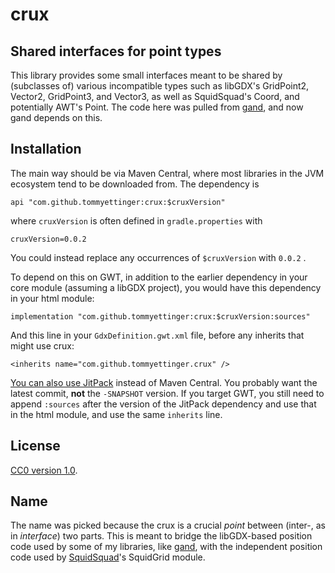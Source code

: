 # crux
## Shared interfaces for point types

This library provides some small interfaces meant to be shared by (subclasses of)
various incompatible types such as libGDX's GridPoint2, Vector2, GridPoint3, and
Vector3, as well as SquidSquad's Coord, and potentially AWT's Point. The code here
was pulled from [gand](https://github.com/tommyettinger/gand), and now gand
depends on this.

## Installation

The main way should be via Maven Central, where most libraries in the JVM ecosystem
tend to be downloaded from. The dependency is

```
api "com.github.tommyettinger:crux:$cruxVersion"
```
where `cruxVersion` is often defined in `gradle.properties` with

```
cruxVersion=0.0.2
```

You could instead replace any occurrences of `$cruxVersion` with `0.0.2` .

To depend on this on GWT, in addition to the earlier dependency in your core module
(assuming a libGDX project), you would have this dependency in your html module:

```
implementation "com.github.tommyettinger:crux:$cruxVersion:sources"
```

And this line in your `GdxDefinition.gwt.xml` file, before any inherits that might
use crux:

```
<inherits name="com.github.tommyettinger.crux" />
```

[You can also use JitPack](https://jitpack.io/#tommyettinger/crux) instead of Maven
Central. You probably want the latest commit, **not** the `-SNAPSHOT` version. If
you target GWT, you still need to append `:sources` after the version of the
JitPack dependency and use that in the html module, and use the same `inherits` line.

## License

[CC0 version 1.0](LICENSE).

## Name

The name was picked because the crux is a crucial *point* between (inter-, as in
*interface*) two parts. This is meant to bridge the libGDX-based position code
used by some of my libraries, like [gand](https://github.com/tommyettinger/gand),
with the independent position code used by
[SquidSquad](https://github.com/yellowstonegames/SquidSquad)'s SquidGrid module.